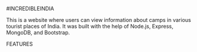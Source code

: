 #INCREDIBLEINDIA

This is a website where users can view information about camps in various tourist places of India. It was built with the help of 
Node.js, Express, MongoDB, and Bootstrap.

FEATURES

